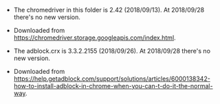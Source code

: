 * The chromedriver in this folder is 2.42 (2018/09/13). At 2018/09/28 there's no new version.
* Downloaded from https://chromedriver.storage.googleapis.com/index.html.

* The adblock.crx is 3.3.2.2155 (2018/09/26). At 2018/09/28 there's no new version.
* Downloaded from https://help.getadblock.com/support/solutions/articles/6000138342-how-to-install-adblock-in-chrome-when-you-can-t-do-it-the-normal-way.
